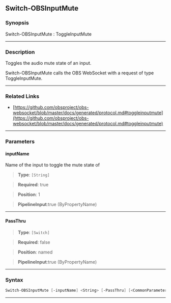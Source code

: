 Switch-OBSInputMute
-------------------
### Synopsis
Switch-OBSInputMute : ToggleInputMute

---
### Description

Toggles the audio mute state of an input.


Switch-OBSInputMute calls the OBS WebSocket with a request of type ToggleInputMute.

---
### Related Links
* [https://github.com/obsproject/obs-websocket/blob/master/docs/generated/protocol.md#toggleinputmute](https://github.com/obsproject/obs-websocket/blob/master/docs/generated/protocol.md#toggleinputmute)



---
### Parameters
#### **inputName**

Name of the input to toggle the mute state of



> **Type**: ```[String]```

> **Required**: true

> **Position**: 1

> **PipelineInput**:true (ByPropertyName)



---
#### **PassThru**

> **Type**: ```[Switch]```

> **Required**: false

> **Position**: named

> **PipelineInput**:true (ByPropertyName)



---
### Syntax
```PowerShell
Switch-OBSInputMute [-inputName] <String> [-PassThru] [<CommonParameters>]
```
---

